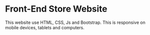 <h1>Front-End Store Website</h1>
This website use HTML, CSS, Js and Bootstrap. This is responsive on mobile devices, tablets and computers.

